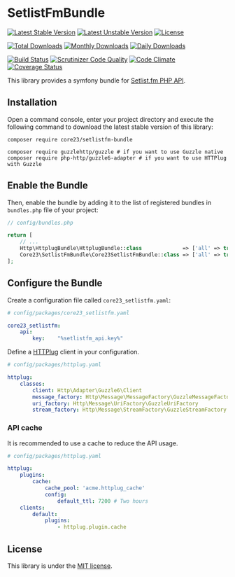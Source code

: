 SetlistFmBundle
===============
[![Latest Stable Version](https://poser.pugx.org/core23/setlistfm-bundle/v/stable)](https://packagist.org/packages/core23/setlistfm-bundle)
[![Latest Unstable Version](https://poser.pugx.org/core23/setlistfm-bundle/v/unstable)](https://packagist.org/packages/core23/setlistfm-bundle)
[![License](https://poser.pugx.org/core23/setlistfm-bundle/license)](https://packagist.org/packages/core23/setlistfm-bundle)

[![Total Downloads](https://poser.pugx.org/core23/setlistfm-bundle/downloads)](https://packagist.org/packages/core23/setlistfm-bundle)
[![Monthly Downloads](https://poser.pugx.org/core23/setlistfm-bundle/d/monthly)](https://packagist.org/packages/core23/setlistfm-bundle)
[![Daily Downloads](https://poser.pugx.org/core23/setlistfm-bundle/d/daily)](https://packagist.org/packages/core23/setlistfm-bundle)

[![Build Status](https://travis-ci.org/core23/SetlistFmBundle.svg)](https://travis-ci.org/core23/SetlistFmBundle)
[![Scrutinizer Code Quality](https://scrutinizer-ci.com/g/core23/SetlistFmBundle/badges/quality-score.png?b=master)](https://scrutinizer-ci.com/g/core23/SetlistFmBundle)
[![Code Climate](https://codeclimate.com/github/core23/SetlistFmBundle/badges/gpa.svg)](https://codeclimate.com/github/core23/SetlistFmBundle)
[![Coverage Status](https://coveralls.io/repos/core23/SetlistFmBundle/badge.svg)](https://coveralls.io/r/core23/SetlistFmBundle)

This library provides a symfony bundle for [Setlist.fm PHP API](https://github.com/core23/setlistfm-php-api).

## Installation

Open a command console, enter your project directory and execute the following command to download the latest stable version of this library:

```
composer require core23/setlistfm-bundle

composer require guzzlehttp/guzzle # if you want to use Guzzle native
composer require php-http/guzzle6-adapter # if you want to use HTTPlug with Guzzle
```

## Enable the Bundle

Then, enable the bundle by adding it to the list of registered bundles in `bundles.php` file of your project:

```php
// config/bundles.php

return [
    // ...
    Http\HttplugBundle\HttplugBundle::class             => ['all' => true],
    Core23\SetlistFmBundle\Core23SetlistFmBundle::class => ['all' => true],
];
```

## Configure the Bundle

Create a configuration file called `core23_setlistfm.yaml`:

```yaml
# config/packages/core23_setlistfm.yaml

core23_setlistfm:
    api:
        key:    "%setlistfm_api.key%"
```

Define a [HTTPlug] client in your configuration.

```yaml
# config/packages/httplug.yaml

httplug:
    classes:
        client: Http\Adapter\Guzzle6\Client
        message_factory: Http\Message\MessageFactory\GuzzleMessageFactory
        uri_factory: Http\Message\UriFactory\GuzzleUriFactory
        stream_factory: Http\Message\StreamFactory\GuzzleStreamFactory
```

### API cache

It is recommended to use a cache to reduce the API usage.

```yaml
# config/packages/httplug.yaml

httplug:
    plugins:
        cache:
            cache_pool: 'acme.httplug_cache'
            config:
                default_ttl: 7200 # Two hours
    clients:
        default:
            plugins:
                - httplug.plugin.cache
```

## License

This library is under the [MIT license](LICENSE.md).

[HTTPlug]: http://docs.php-http.org/en/latest/index.html
[Setlist.fm API]: https://api.setlist.fm
